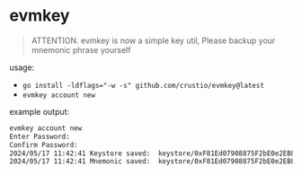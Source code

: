 # evmkey

> ATTENTION. evmkey is now a simple key util, Please backup your mnemonic phrase yourself

usage:

- `go install -ldflags="-w -s" github.com/crustio/evmkey@latest`
- `evmkey account new`

example output:

```bash
evmkey account new
Enter Password:
Confirm Password:
2024/05/17 11:42:41 Keystore saved:  keystore/0xF81Ed07908875F2bE0e2EB8524dC31e772b58FB8.keystore
2024/05/17 11:42:41 Mnemonic saved:  keystore/0xF81Ed07908875F2bE0e2EB8524dC31e772b58FB8.mnemonic
```